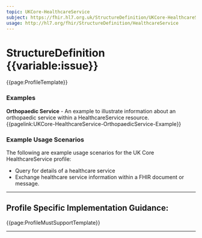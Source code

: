 ```yaml
---
topic: UKCore-HealthcareService
subject: https://fhir.hl7.org.uk/StructureDefinition/UKCore-HealthcareService
usage: http://hl7.org/fhir/StructureDefinition/HealthcareService
---
```

# StructureDefinition {{variable:issue}}

<nocheck>
{{page:ProfileTemplate}}

<div id="Examples" class="tabcontent">
  <h3>Examples</h3>
<b>Orthopaedic Service</b> - An example to illustrate information about an orthopaedic service within a HealthcareService resource. <br>
{{pagelink:UKCore-HealthcareService-OrthopaedicService-Example}}
</div>
</nocheck>


<div id="ProfileGuidance">

### Example Usage Scenarios ###
The following are example usage scenarios for the UK Core HealthcareService profile:
- Query for details of a healthcare service
- Exchange healthcare service information within a FHIR document or message.

<hr class="thickline">

## Profile Specific Implementation Guidance: ##

{{page:ProfileMustSupportTemplate}}

</div>

---
